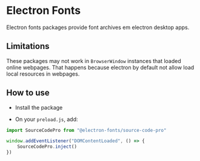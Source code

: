 # Electron Fonts

Electron fonts packages provide font archives em electron desktop apps.

## Limitations

These packages may not work in `BrowserWindow` instances that loaded online webpages. That happens because electron by default not allow load local resources in webpages.

## How to use

* Install the package

* On your `preload.js`, add:

```ts
import SourceCodePro from "@electron-fonts/source-code-pro"

window.addEventListener("DOMContentLoaded", () => {
    SourceCodePro.inject()
})
```